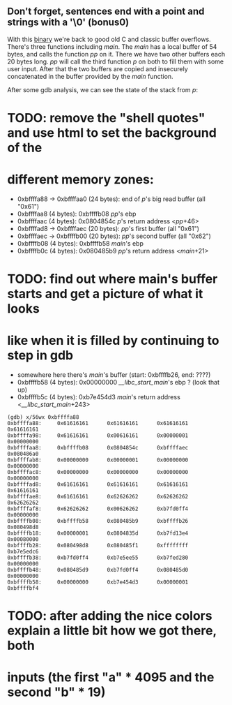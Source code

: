 ## Don't forget, sentences end with a point and strings with a '\0' (bonus0)

With this [binary](bonus0/source.c) we're back to good old C and classic buffer
overflows. There's three functions including _main_. The _main_ has a local
buffer of 54 bytes, and calls the function _pp_ on it. There we have two other
buffers each 20 bytes long. _pp_ will call the third function _p_ on both to
fill them with some user input. After that the two buffers are copied and
insecurely concatenated in the buffer provided by the _main_ function.

After some gdb analysis, we can see the state of the stack from _p_:

# TODO: remove the "shell quotes" and use html to set the background of the
# different memory zones:

* 0xbffffa88 -> 0xbffffaa0 (24 bytes): end of _p_'s big read buffer (all "0x61")
* 0xbffffaa8 (4 bytes): 0xbffffb08 _pp_'s ebp
* 0xbffffaac (4 bytes): 0x0804854c _p_'s return address <_pp_+46>
* 0xbffffad8 -> 0xbffffaec (20 bytes): _pp_'s first buffer (all "0x61")
* 0xbffffaec -> 0xbffffb00 (20 bytes): _pp_'s second buffer (all "0x62")
* 0xbffffb08 (4 bytes): 0xbffffb58 _main_'s ebp
* 0xbffffb0c (4 bytes): 0x080485b9 _pp_'s return address <_main_+21>
# TODO: find out where main's buffer starts and get a picture of what it looks
# like when it is filled by continuing to step in gdb
* somewhere here there's _main_'s buffer (start: 0xbffffb26, end: ????)
* 0xbffffb58 (4 bytes): 0x00000000 *\_\_libc\_start\_main*'s ebp ? (look that up)
* 0xbffffb5c (4 bytes): 0xb7e454d3 _main_'s return address <*\_\_libc\_start\_main*+243>

```shell
(gdb) x/56wx 0xbffffa88
0xbffffa88:     0x61616161      0x61616161      0x61616161      0x61616161
0xbffffa98:     0x61616161      0x00616161      0x00000001      0x00000000
0xbffffaa8:     0xbffffb08      0x0804854c      0xbffffaec      0x080486a0
0xbffffab8:     0x00000000      0x00000001      0x00000000      0x00000000
0xbffffac8:     0x00000000      0x00000000      0x00000000      0x00000000
0xbffffad8:     0x61616161      0x61616161      0x61616161      0x61616161
0xbffffae8:     0x61616161      0x62626262      0x62626262      0x62626262
0xbffffaf8:     0x62626262      0x00626262      0xb7fd0ff4      0x00000000
0xbffffb08:     0xbffffb58      0x080485b9      0xbffffb26      0x080498d8
0xbffffb18:     0x00000001      0x0804835d      0xb7fd13e4      0x00080000
0xbffffb28:     0x080498d8      0x080485f1      0xffffffff      0xb7e5edc6
0xbffffb38:     0xb7fd0ff4      0xb7e5ee55      0xb7fed280      0x00000000
0xbffffb48:     0x080485d9      0xb7fd0ff4      0x080485d0      0x00000000
0xbffffb58:     0x00000000      0xb7e454d3      0x00000001      0xbffffbf4
```

# TODO: after adding the nice colors explain a little bit how we got there, both
# inputs (the first "a" * 4095 and the second "b" * 19)
